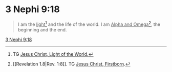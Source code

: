 # 3 Nephi 9:18

> I am the <u>light</u>[^a] and the life of the world. I am <u>Alpha and Omega</u>[^b], the beginning and the end.

[3 Nephi 9:18](https://www.churchofjesuschrist.org/study/scriptures/bofm/3-ne/9?lang=eng&id=p18#p18)


[^a]: TG [Jesus Christ, Light of the World.](https://www.churchofjesuschrist.org/study/scriptures/tg/jesus-christ-light-of-the-world?lang=eng)
[^b]: [[Revelation 1.8|Rev. 1:8]]. TG [Jesus Christ, Firstborn](https://www.churchofjesuschrist.org/study/scriptures/tg/jesus-christ-firstborn?lang=eng).
